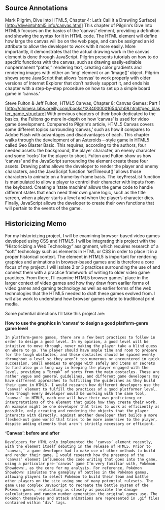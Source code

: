 ## Source Annotations
Mark Pilgrim, Dive Into HTML5, Chapter 4: Let’s Call It a Draw(ing Surface)
[http://diveintohtml5.info/canvas.html]
This chapter of Pilgrim’s Dive Into HTML5 focuses on the basics of the ‘canvas’ element, providing a definition and showing the syntax for it in HTML code. The HTML element will define how large the canvas will be on the web page, and can be assigned an id attribute to allow the developer to work with it more easily. More importantly, it demonstrates that the actual drawing work in the canvas element is done through JavaScript. Pilgrim presents tutorials on how to do specific functions with the canvas, such as drawing easily-editable nonpermanent “paths,” rendering text, creating color gradients and rendering images with either an ‘img’ element or an ‘Image()’ object. Pilgrim shows some JavaScript that allows ‘canvas’ to work properly with older versions of Internet Explorer that don’t natively support it, and ends his chapter with a step-by-step procedure on how to set up a simple board game in ‘canvas.’


Steve Fulton & Jeff Fulton, HTML5 Canvas, Chapter 8: Canvas Games: Part 1
[http://chimera.labs.oreilly.com/books/1234000001654/ch08.html#geo_blaster_game_structure]
With previous chapters of their book dedicated to the basics, the Fultons go more in-depth on how ‘canvas’ is used for video game development. Compared to Pilgrim’s article, HTML5 Canvas covers some different topics surrounding ‘canvas,’ such as how it compares to Adobe Flash with advantages and disadvantages of each. This chapter walks through the development of an Asteroids¬-style game in HTML5 called Geo Blaster Basic. This requires, according to the authors, four needed assets: the background, the player character, an enemy character and some ‘rocks’ for the player to shoot. Fulton and Fulton show us how ‘canvas’ and the JavaScript surrounding the element create these four assets. Drawing paths allows the developer to render the player and enemy characters, and the JavaScript function ‘setTimeout()’ allows those characters to animate on a frame-by-frame basis. The keyPressList function is manipulated to allow a player to control their character with inputs from the keyboard. Creating a ‘state machine’ allows the game code to handle different states that each need their own game logic, such as the title screen, when a player starts a level and when the player’s character dies. Finally, JavaScript allows the developer to create their own functions that will pertain to the events of the game.

## Historicizing Memo
For my historicizing project, I will be examining browser-based video games developed using CSS and HTML5. I will be integrating this project with the “Historicizing a Web Technology” assignment, which requires research of a “soft” technology such as elements in HTML or CSS in order to place it in a proper historical context. The <canvas> element in HTML5 is important for rendering graphics and animations in browser-based games and is therefore a core focus of my project. I will isolate 2 or 3 practices surrounding the use of <canvas> and connect them with a practice framework of writing to older video game practices. From there, I’ll examine HTML5 browser games’ place in the larger context of video games and how they draw from earlier forms of video games and gaming technology as well as earlier forms of the web technologies that the HTML5 needed to draft these games evolved from. I will also work to understand how browser games relate to traditional print media.

Some potential directions I’ll take this project are:

**How to use the graphics in ‘canvas’ to design a good platform-genre game level**

	In platform-genre games, there are a few best practices to follow in order to design a good level. In my opinion, a good level will be intuitive to move through, never making the player take a blind guess on where to go. The player should have ample time and room to prepare for the tough obstacles, and those obstacles should be spaced evenly throughout a level so they aren’t too numerous or encountered in quick succession. Small enemies to engage with safely and items or secrets to find also go a long way in keeping the player engaged with the level, providing a “break” of sorts from the main obstacles. These are rather vague and general guidelines, and different game developers may have different approaches to fulfilling the guidelines as they build their game in HTML5. I would research how different developers use the ‘canvas’ element to fulfill the practices of a good platformer level. Even though every developer would be working with the same tool, ‘canvas’ in HTML5, each one will have their own proficiency or interpretations of the element that guide how they create their work. An example might be one developer that tries to work as efficiently as possible, only creating and rendering the objects that the player interacts with directly, against another developer that builds a more fleshed-out game world that tries to be more immersive to the player, despite adding elements that aren’t strictly necessary or efficient.
    
**‘Canvas’: before and after**

	Developers for HTML only implemented the ‘canvas’ element recently, with the element itself debuting in the release of HTML5. Prior to ‘canvas,’ a game developer had to make use of other methods to build and render their game. I would research how the presence of the ‘canvas’ element influences the code writing that goes into the game, using a particular pre-‘canvas’ game I’m very familiar with, Pokémon Showdown!, as the core for my analysis. For reference, Pokémon Showdown! simulates the gameplay of battles in the Pokémon games, allowing players to select Pokémon to build their team and battle other players on the site using one of many potential rulesets. The game uses complex JavaScript to recreate the battle system of the Pokémon games, replicating as closely as possible the damage calculations and random number generation the original games use. The Pokémon themselves and attack animations are represented in .gif files contained within ‘div’ tags.




